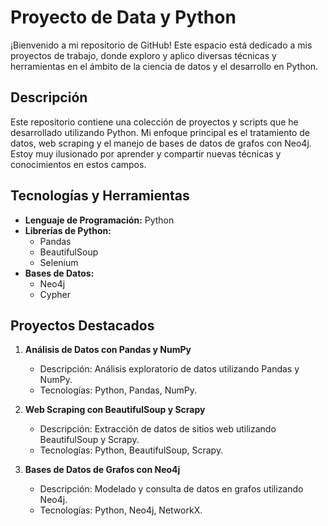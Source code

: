 # Proyecto de Data y Python

¡Bienvenido a mi repositorio de GitHub! Este espacio está dedicado a mis proyectos de trabajo, donde exploro y aplico diversas técnicas y herramientas en el ámbito de la ciencia de datos y el desarrollo en Python.

## Descripción

Este repositorio contiene una colección de proyectos y scripts que he desarrollado utilizando Python. Mi enfoque principal es el tratamiento de datos, web scraping y el manejo de bases de datos de grafos con Neo4j. Estoy muy ilusionado por aprender y compartir nuevas técnicas y conocimientos en estos campos.

## Tecnologías y Herramientas

- **Lenguaje de Programación:** Python
- **Librerías de Python:**
  - Pandas
  - BeautifulSoup
  - Selenium
- **Bases de Datos:**
  - Neo4j
  - Cypher

## Proyectos Destacados

1. **Análisis de Datos con Pandas y NumPy**
   - Descripción: Análisis exploratorio de datos utilizando Pandas y NumPy.
   - Tecnologías: Python, Pandas, NumPy.

2. **Web Scraping con BeautifulSoup y Scrapy**
   - Descripción: Extracción de datos de sitios web utilizando BeautifulSoup y Scrapy.
   - Tecnologías: Python, BeautifulSoup, Scrapy.

3. **Bases de Datos de Grafos con Neo4j**
   - Descripción: Modelado y consulta de datos en grafos utilizando Neo4j.
   - Tecnologías: Python, Neo4j, NetworkX.
